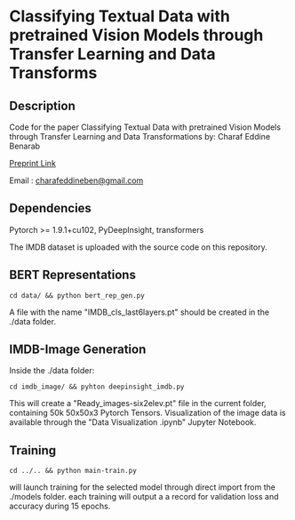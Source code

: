 # Classifying Textual Data with pretrained Vision Models through Transfer Learning and Data Transforms

## Description

Code for the paper Classifying Textual Data with pretrained Vision Models through Transfer Learning and Data Transformations by: Charaf Eddine Benarab

[Preprint Link](https://arxiv.org/abs/2106.12479)

Email : charafeddineben@gmail.com

## Dependencies

Pytorch >= 1.9.1+cu102, PyDeepInsight, transformers

The IMDB dataset is uploaded with the source code on this repository. 

## BERT Representations

```
cd data/ && python bert_rep_gen.py
```

A file with the name "IMDB_cls_last6layers.pt" should be created in the ./data folder.

## IMDB-Image Generation 

Inside the ./data folder:

```
cd imdb_image/ && pyhton deepinsight_imdb.py 
```

This will create a "Ready_images-six2elev.pt" file in the current folder, containing 50k 50x50x3 Pytorch Tensors.
Visualization of the image data is available through the "Data Visualization .ipynb" Jupyter Notebook.

## Training 

```
cd ../.. && python main-train.py
```

will launch training for the selected model through direct import from the ./models folder. 
each training will output a a record for validation loss and accuracy during 15 epochs.

